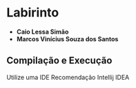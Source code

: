 # Labirinto 

- **Caio Lessa Simão**
- **Marcos Vinícius Souza dos Santos**

## Compilação e Execução
Utilize uma IDE
Recomendação Intellij IDEA
